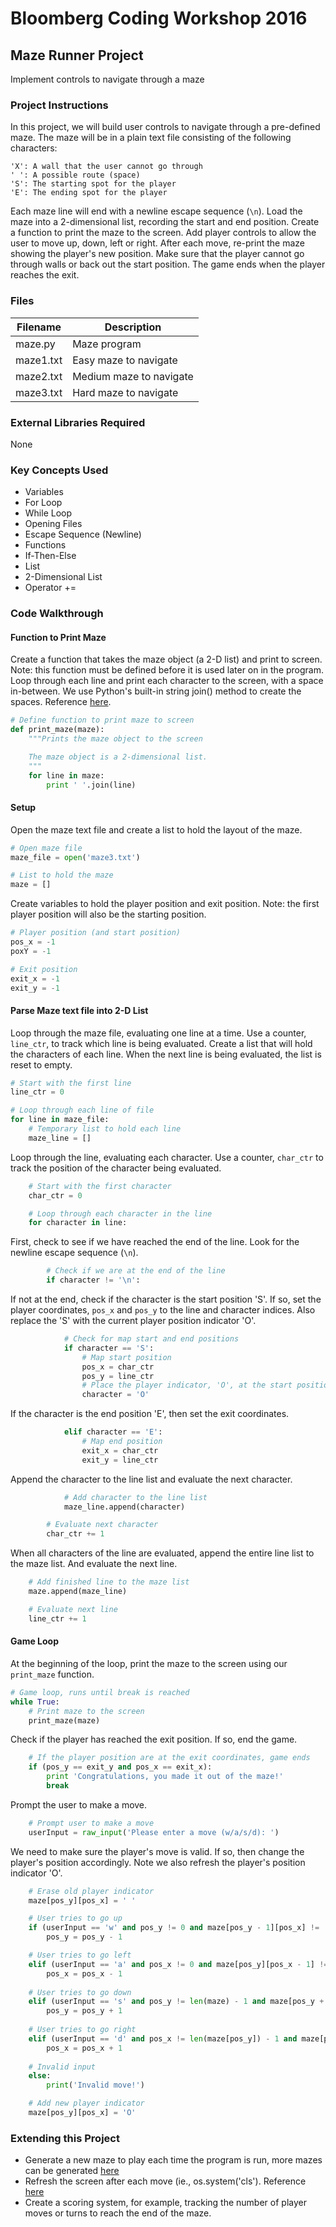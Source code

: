# Bloomberg Coding Workshop 2016

## Maze Runner Project
Implement controls to navigate through a maze

### Project Instructions
In this project, we will build user controls to navigate through a pre-defined maze.  The maze will be in a plain text file consisting of the following characters:

    'X': A wall that the user cannot go through
    ' ': A possible route (space)
    'S': The starting spot for the player
    'E': The ending spot for the player

Each maze line will end with a newline escape sequence (`\n`).  Load the maze into a 2-dimensional list, recording the start and end position.  Create a function to print the maze to the screen.  Add player controls to allow the user to move up, down, left or right.  After each move, re-print the maze showing the player's new position.  Make sure that the player cannot go through walls or back out the start position.  The game ends when the player reaches the exit.

### Files

Filename | Description
---|---
maze.py | Maze program
maze1.txt | Easy maze to navigate
maze2.txt | Medium maze to navigate
maze3.txt | Hard maze to navigate

### External Libraries Required
None

### Key Concepts Used
- Variables
- For Loop
- While Loop
- Opening Files
- Escape Sequence (Newline)
- Functions
- If-Then-Else
- List
- 2-Dimensional List
- Operator +=

### Code Walkthrough

#### Function to Print Maze
Create a function that takes the maze object (a 2-D list) and print to screen.  Note: this function must be defined before it is used later on in the program.  Loop through each line and print each character to the screen, with a space in-between.  We use Python's built-in string join() method to create the spaces.  Reference [here](https://docs.python.org/2/library/stdtypes.html#str.join).

``` python
# Define function to print maze to screen
def print_maze(maze):
    """Prints the maze object to the screen

    The maze object is a 2-dimensional list.
    """
    for line in maze:
        print ' '.join(line)
```

#### Setup
Open the maze text file and create a list to hold the layout of the maze.

``` python
# Open maze file
maze_file = open('maze3.txt')

# List to hold the maze
maze = []
```

Create variables to hold the player position and exit position.  Note: the first player position will also be the starting position.

``` python
# Player position (and start position)
pos_x = -1
poxY = -1

# Exit position
exit_x = -1
exit_y = -1
```

#### Parse Maze text file into 2-D List
Loop through the maze file, evaluating one line at a time.  Use a counter, `line_ctr`, to track which line is being evaluated.  Create a list that will hold the characters of each line.  When the next line is being evaluated, the list is reset to empty.

``` python
# Start with the first line
line_ctr = 0

# Loop through each line of file
for line in maze_file:
    # Temporary list to hold each line
    maze_line = []
```

Loop through the line, evaluating each character.  Use a counter, `char_ctr` to track the position of the character being evaluated.  

``` python
    # Start with the first character
    char_ctr = 0

    # Loop through each character in the line
    for character in line:
```

First, check to see if we have reached the end of the line.  Look for the newline escape sequence (`\n`).

``` python
        # Check if we are at the end of the line
        if character != '\n':
```

If not at the end, check if the character is the start position 'S'.  If so, set the player coordinates, `pos_x` and `pos_y` to the line and character indices.  Also replace the 'S' with the current player position indicator 'O'.

``` python
            # Check for map start and end positions
            if character == 'S':
                # Map start position
                pos_x = char_ctr
                pos_y = line_ctr
                # Place the player indicator, 'O', at the start position
                character = 'O'
```

If the character is the end position 'E', then set the exit coordinates.  

``` python
            elif character == 'E':
                # Map end position
                exit_x = char_ctr
                exit_y = line_ctr
```

Append the character to the line list and evaluate the next character.

``` python
            # Add character to the line list
            maze_line.append(character)

        # Evaluate next character
        char_ctr += 1
```

When all characters of the line are evaluated, append the entire line list to the maze list.  And evaluate the next line.

``` python
    # Add finished line to the maze list
    maze.append(maze_line)

    # Evaluate next line
    line_ctr += 1
```

#### Game Loop
At the beginning of the loop, print the maze to the screen using our `print_maze` function.

``` python
# Game loop, runs until break is reached
while True:
    # Print maze to the screen
    print_maze(maze)
```

Check if the player has reached the exit position.  If so, end the game.

``` python
    # If the player position are at the exit coordinates, game ends
    if (pos_y == exit_y and pos_x == exit_x):
        print 'Congratulations, you made it out of the maze!'
        break
```

Prompt the user to make a move.

``` python
    # Prompt user to make a move
    userInput = raw_input('Please enter a move (w/a/s/d): ')
```

We need to make sure the player's move is valid.  If so, then change the player's position accordingly.  Note we also refresh the player's position indicator 'O'.

``` python
    # Erase old player indicator
    maze[pos_y][pos_x] = ' '

    # User tries to go up
    if (userInput == 'w' and pos_y != 0 and maze[pos_y - 1][pos_x] != 'X'):
        pos_y = pos_y - 1

    # User tries to go left
    elif (userInput == 'a' and pos_x != 0 and maze[pos_y][pos_x - 1] != 'X'):
        pos_x = pos_x - 1
        
    # User tries to go down
    elif (userInput == 's' and pos_y != len(maze) - 1 and maze[pos_y + 1][pos_x] != 'X'):
        pos_y = pos_y + 1
        
    # User tries to go right
    elif (userInput == 'd' and pos_x != len(maze[pos_y]) - 1 and maze[pos_y][pos_x + 1] != 'X'):
        pos_x = pos_x + 1
    
    # Invalid input
    else:
        print('Invalid move!')

    # Add new player indicator
    maze[pos_y][pos_x] = 'O'
```

### Extending this Project
- Generate a new maze to play each time the program is run, more mazes can be generated [here](http://www.delorie.com/game-room/mazes/genmaze.cgi)
- Refresh the screen after each move (ie., os.system('cls').  Reference [here](https://docs.python.org/2/library/os.html#os.system)
- Create a scoring system, for example, tracking the number of player moves or turns to reach the end of the maze.
